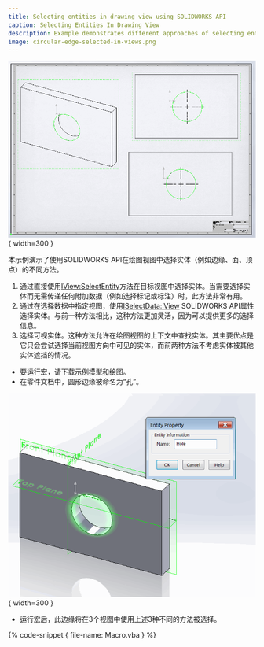 ```yaml
---
title: Selecting entities in drawing view using SOLIDWORKS API
caption: Selecting Entities In Drawing View
description: Example demonstrates different approaches of selecting entities (e.g. edge, face, vertex) in the drawing views
image: circular-edge-selected-in-views.png
---
```

![在3个绘图视图中选择了命名边缘](circular-edge-selected-in-views.png){ width=300 }

本示例演示了使用SOLIDWORKS API在绘图视图中选择实体（例如边缘、面、顶点）的不同方法。

1. 通过直接使用[IView:SelectEntity](https://help.solidworks.com/2012/english/api/sldworksapi/SolidWorks.Interop.sldworks~SolidWorks.Interop.sldworks.IView~SelectEntity.html)方法在目标视图中选择实体。当需要选择实体而无需传递任何附加数据（例如选择标记或标注）时，此方法非常有用。
2. 通过在选择数据中指定视图，使用[ISelectData::View](https://help.solidworks.com/2012/english/api/sldworksapi/SolidWorks.Interop.sldworks~SolidWorks.Interop.sldworks.ISelectData~View.html) SOLIDWORKS API属性选择实体。与前一种方法相比，这种方法更加灵活，因为可以提供更多的选择信息。
3. 选择可视实体。这种方法允许在绘图视图的上下文中查找实体。其主要优点是它只会尝试选择当前视图方向中可见的实体，而前两种方法不考虑实体被其他实体遮挡的情况。

* 要运行宏，请下载[示例模型和绘图](plate-with-hole.zip)。
* 在零件文档中，圆形边缘被命名为“孔”。

![在SOLIDWORKS零件中命名的边缘](named-edge.png){ width=300 }

* 运行宏后，此边缘将在3个视图中使用上述3种不同的方法被选择。

{% code-snippet { file-name: Macro.vba } %}